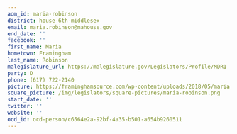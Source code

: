 ```yaml
---
aom_id: maria-robinson
district: house-6th-middlesex
email: maria.robinson@mahouse.gov
end_date: ''
facebook: ''
first_name: Maria
hometown: Framingham
last_name: Robinson
malegislature_url: https://malegislature.gov/Legislators/Profile/MDR1
party: D
phone: (617) 722-2140
picture: https://framinghamsource.com/wp-content/uploads/2018/05/maria.robertson.crop_.png
square_picture: /img/legislators/square-pictures/maria-robinson.png
start_date: ''
twitter: ''
website: ''
ocd_id: ocd-person/c6564e2a-92bf-4a35-b501-a654b9260511
---
```

